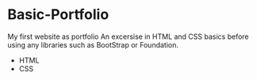 # Basic-Portfolio
My first website as portfolio
An excersise in HTML and CSS basics before using any libraries such as BootStrap or Foundation.

* HTML
* CSS

